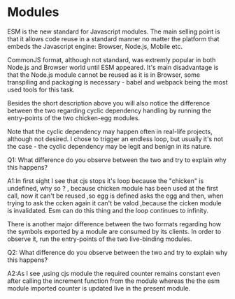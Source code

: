 # Modules

ESM is the new standard for Javascript modules. The main selling point is that it allows code reuse in a standard manner no matter the platform that embeds the Javascript engine: Browser, Node.js, Mobile etc.

CommonJS format, although not standard, was extremly popular in both Node.js and Browser world until ESM appeared.
It's main disadvantage is that the Node.js module cannot be reused as it is in Browser, some transpiling and packaging is necessary - babel and webpack being the most used tools for this task.

Besides the short description above you will also notice the difference between the two regarding cyclic dependency handling by running the entry-points of the two chicken-egg modules.

Note that the cyclic dependency may happen often in real-life projects, although not desired. I chose to trigger an endless loop, but usually it's not the case - the cyclic dependency may be legit and benign in its nature.

Q1: What difference do you observe between the two and try to explain why this happens?

A1:In first sight I see that cjs stops it's loop because the "chicken" is undefined, why so ? , because chicken module has been used at the first call, now it can't be reused ,so egg is defined asks the egg and then, when trying to ask the ccken again it can't be valod ,because the cicken module is invalidated.
Esm can do this thing and the loop continues to infinity.

There is another major difference between the two formats regarding how the symbols exported by a module are consumed by its clients. In order to observe it, run the entry-points of the two live-binding modules.

Q2: What difference do you observe between the two and try to explain why this happens?

A2:As I see ,using cjs module the required counter remains constant even after calling the increment function from the module whereas the the esm module imported counter is updated live in the present module.
